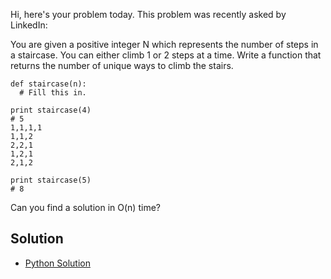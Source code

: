 Hi, here's your problem today. This problem was recently asked by LinkedIn:

You are given a positive integer N which represents the number of steps in a staircase. You can either climb 
1 or 2 steps at a time. Write a function that returns the number of unique ways to climb the stairs.

```
def staircase(n):
  # Fill this in.
  
print staircase(4)
# 5
1,1,1,1
1,1,2
2,2,1
1,2,1
2,1,2

print staircase(5)
# 8
```

Can you find a solution in O(n) time?


## Solution

- [Python Solution](./Solution.py)